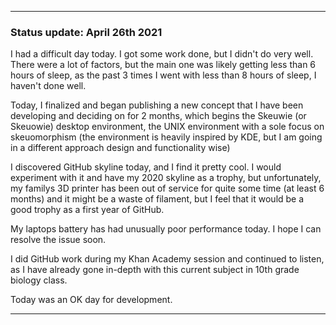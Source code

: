 
***

### Status update: April 26th 2021

I had a difficult day today. I got some work done, but I didn't do very well. There were a lot of factors, but the main one was likely getting less than 6 hours of sleep, as the past 3 times I went with less than 8 hours of sleep, I haven't done well.

Today, I finalized and began publishing a new concept that I have been developing and deciding on for 2 months, which begins the Skeuwie (or Skeuowie) desktop environment, the UNIX environment with a sole focus on skeuomorphism (the environment is heavily inspired by KDE, but I am going in a different approach design and functionality wise)

I discovered GitHub skyline today, and I find it pretty cool. I would experiment with it and have my 2020 skyline as a trophy, but unfortunately, my familys 3D printer has been out of service for quite some time (at least 6 months) and it might be a waste of filament, but I feel that it would be a good trophy as a first year of GitHub.

My laptops battery has had unusually poor performance today. I hope I can resolve the issue soon.

I did GitHub work during my Khan Academy session and continued to listen, as I have already gone in-depth with this current subject in 10th grade biology class.

Today was an OK day for development.

***

